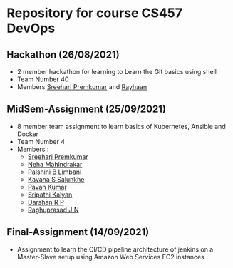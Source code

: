 # Repository for course CS457 DevOps

## Hackathon (26/08/2021)
  - 2 member hackathon for learning to Learn the Git basics using shell
  - Team Number 40 
  - Members [Sreehari Premkumar](https://github.com/sreeharipremkumar/DevOps) and [Rayhaan](https://github.com/rayhaan4436/DevOps)


## MidSem-Assignment (25/09/2021)
  - 8 member team assignment to learn basics of Kubernetes, Ansible and Docker
  - Team Number 4
  - Members :
      - [Sreehari Premkumar](https://github.com/sreeharipremkumar/DevOps)
      - [Neha Mahindrakar](https://github.com/NehaMahindrakar/CS457_DevOps)
      - [Palshini B Limbani](https://github.com/Palshini-B-Limbani/devops#devops)
      - [Kavana S Salunkhe](https://github.com/KAVANA-S-SALUNKHE/Devops_midterm_assignment)
      - [Pavan Kumar](https://github.com/Pavan0604/Devops)
      - [Sripathi Kalyan](https://github.com/Sripathikalyan/Devops)
      - [Darshan R P](https://github.com/Darshandacchu/DevOps)
      - [Raghuprasad J N](https://github.com/RaghuPrasadJN/DevOps)


## Final-Assignment (14/09/2021)
  - Assignment to learn the CI/CD pipeline architecture of jenkins on a Master-Slave setup using Amazon Web Services EC2 instances
